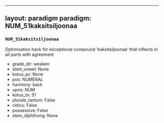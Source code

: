 
---
layout: paradigm
paradigm: NUM_51kaksitsiljoonaa
---
### ` NUM_51kaksitsiljoonaa `

Optimisation hack for exceptional compound ’kaksitsiljoonaa’ that inflects in all parts with agreement
* grade_dir: weaken
* stem_vowel: None
* kotus_av: None
* pos: NUMERAL
* harmony: back
* upos: NUM
* kotus_tn: 51
* plurale_tantum: False
* clitics: False
* possessive: False
* stem_diphthong: None
